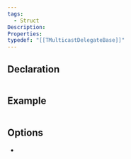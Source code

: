 ```yaml
---
tags:
  - Struct
Description: 
Properties: 
typedef: "[[TMulticastDelegateBase]]"
---
```


## Declaration

```cpp

```

## Example

```cpp
```

## Options
- 